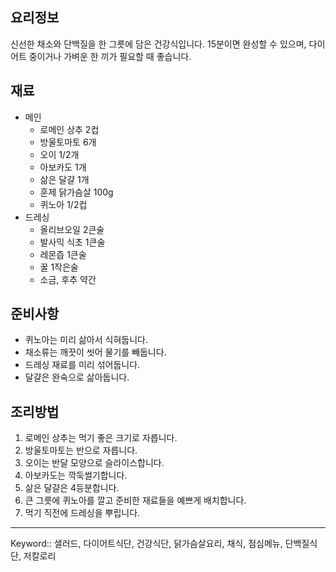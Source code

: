 ## 요리정보
신선한 채소와 단백질을 한 그릇에 담은 건강식입니다. 15분이면 완성할 수 있으며, 다이어트 중이거나 가벼운 한 끼가 필요할 때 좋습니다.

## 재료
- 메인
    - 로메인 상추 2컵
    - 방울토마토 6개
    - 오이 1/2개
    - 아보카도 1개
    - 삶은 달걀 1개
    - 훈제 닭가슴살 100g
    - 퀴노아 1/2컵
- 드레싱
    - 올리브오일 2큰술
    - 발사믹 식초 1큰술
    - 레몬즙 1큰술
    - 꿀 1작은술
    - 소금, 후추 약간

## 준비사항
- 퀴노아는 미리 삶아서 식혀둡니다.
- 채소류는 깨끗이 씻어 물기를 빼둡니다.
- 드레싱 재료를 미리 섞어둡니다.
- 달걀은 완숙으로 삶아둡니다.

## 조리방법
1. 로메인 상추는 먹기 좋은 크기로 자릅니다.
2. 방울토마토는 반으로 자릅니다.
3. 오이는 반달 모양으로 슬라이스합니다.
4. 아보카도는 깍둑썰기합니다.
5. 삶은 달걀은 4등분합니다.
6. 큰 그릇에 퀴노아를 깔고 준비한 재료들을 예쁘게 배치합니다.
7. 먹기 직전에 드레싱을 뿌립니다.

---

Keyword:: 샐러드, 다이어트식단, 건강식단, 닭가슴살요리, 채식, 점심메뉴, 단백질식단, 저칼로리
